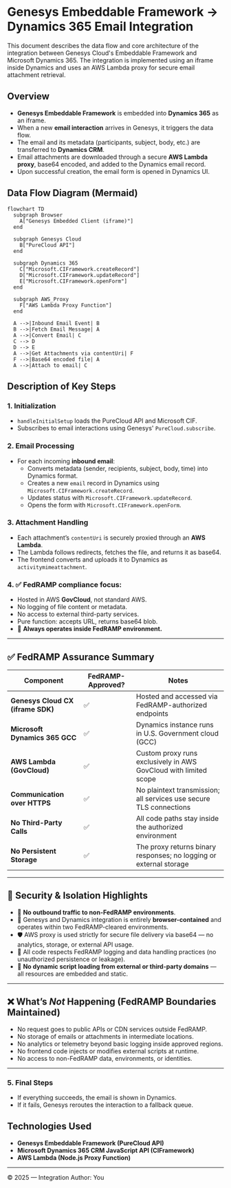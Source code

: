 # Genesys Embeddable Framework → Dynamics 365 Email Integration

This document describes the data flow and core architecture of the integration between Genesys Cloud's Embeddable Framework and Microsoft Dynamics 365. The integration is implemented using an iframe inside Dynamics and uses an AWS Lambda proxy for secure email attachment retrieval.

## Overview

- **Genesys Embeddable Framework** is embedded into **Dynamics 365** as an iframe.
- When a new **email interaction** arrives in Genesys, it triggers the data flow.
- The email and its metadata (participants, subject, body, etc.) are transferred to **Dynamics CRM**.
- Email attachments are downloaded through a secure **AWS Lambda proxy**, base64 encoded, and added to the Dynamics email record.
- Upon successful creation, the email form is opened in Dynamics UI.

## Data Flow Diagram (Mermaid)

```mermaid
flowchart TD
  subgraph Browser
    A["Genesys Embedded Client (iframe)"]
  end

  subgraph Genesys Cloud
    B["PureCloud API"]
  end

  subgraph Dynamics 365
    C["Microsoft.CIFramework.createRecord"]
    D["Microsoft.CIFramework.updateRecord"]
    E["Microsoft.CIFramework.openForm"]
  end

  subgraph AWS_Proxy
    F["AWS Lambda Proxy Function"]
  end

  A -->|Inbound Email Event| B
  B -->|Fetch Email Message| A
  A -->|Convert Email| C
  C --> D
  D --> E
  A -->|Get Attachments via contentUri| F
  F -->|Base64 encoded file| A
  A -->|Attach to email| C

```

## Description of Key Steps

### 1. Initialization

- `handleInitialSetup` loads the PureCloud API and Microsoft CIF.
- Subscribes to email interactions using Genesys' `PureCloud.subscribe`.

### 2. Email Processing

- For each incoming **inbound email**:
  - Converts metadata (sender, recipients, subject, body, time) into Dynamics format.
  - Creates a new `email` record in Dynamics using `Microsoft.CIFramework.createRecord`.
  - Updates status with `Microsoft.CIFramework.updateRecord`.
  - Opens the form with `Microsoft.CIFramework.openForm`.

### 3. Attachment Handling

- Each attachment’s `contentUri` is securely proxied through an **AWS Lambda**.
- The Lambda follows redirects, fetches the file, and returns it as base64.
- The frontend converts and uploads it to Dynamics as `activitymimeattachment`.

### 4. **✅ FedRAMP compliance focus:**

* Hosted in AWS **GovCloud**, not standard AWS.
* No logging of file content or metadata.
* No access to external third-party services.
* Pure function: accepts URL, returns base64 blob.
* 📍 **Always operates inside FedRAMP environment.**

---

## ✅ FedRAMP Assurance Summary

| Component                         | FedRAMP-Approved? | Notes                                                              |
| --------------------------------- | ----------------- | ------------------------------------------------------------------ |
| **Genesys Cloud CX (iframe SDK)** | ✅                 | Hosted and accessed via FedRAMP-authorized endpoints               |
| **Microsoft Dynamics 365 GCC**    | ✅                 | Dynamics instance runs in U.S. Government cloud (GCC)              |
| **AWS Lambda (GovCloud)**         | ✅                 | Custom proxy runs exclusively in AWS GovCloud with limited scope   |
| **Communication over HTTPS**      | ✅                 | No plaintext transmission; all services use secure TLS connections |
| **No Third-Party Calls**          | ✅                 | All code paths stay inside the authorized environment              |
| **No Persistent Storage**         | ✅                 | The proxy returns binary responses; no logging or external storage |

---

## 🔐 Security & Isolation Highlights

* 🔐 **No outbound traffic to non-FedRAMP environments**.
* 🧩 Genesys and Dynamics integration is entirely **browser-contained** and operates within two FedRAMP-cleared environments.
* 🛡️ AWS proxy is used strictly for secure file delivery via base64 — no analytics, storage, or external API usage.
* 📜 All code respects FedRAMP logging and data handling practices (no unauthorized persistence or leakage).
* 🚫 **No dynamic script loading from external or third-party domains** — all resources are embedded and static.

---

## ❌ What’s *Not* Happening (FedRAMP Boundaries Maintained)

* No request goes to public APIs or CDN services outside FedRAMP.
* No storage of emails or attachments in intermediate locations.
* No analytics or telemetry beyond basic logging inside approved regions.
* No frontend code injects or modifies external scripts at runtime.
* No access to non-FedRAMP data, environments, or identities.

---
### 5. Final Steps

- If everything succeeds, the email is shown in Dynamics.
- If it fails, Genesys reroutes the interaction to a fallback queue.

## Technologies Used

- **Genesys Embeddable Framework (PureCloud API)**
- **Microsoft Dynamics 365 CRM JavaScript API (CIFramework)**
- **AWS Lambda (Node.js Proxy Function)**

---

© 2025 — Integration Author: You
